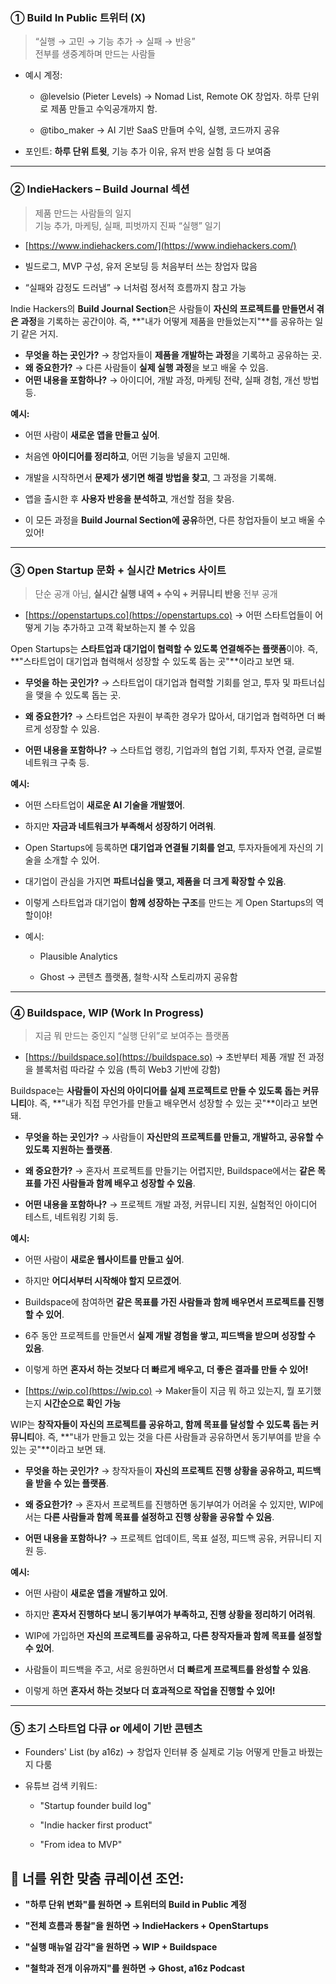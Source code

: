 ### ① **Build In Public 트위터 (X)**

> “실행 → 고민 → 기능 추가 → 실패 → 반응”  
> 전부를 생중계하며 만드는 사람들

- 예시 계정:
    
    - @levelsio (Pieter Levels) → Nomad List, Remote OK 창업자. 하루 단위로 제품 만들고 수익공개까지 함.
        
    - @tibo_maker → AI 기반 SaaS 만들며 수익, 실행, 코드까지 공유
        
- 포인트: **하루 단위 트윗**, 기능 추가 이유, 유저 반응 실험 등 다 보여줌
    

---

### ② **IndieHackers – Build Journal 섹션**

> 제품 만드는 사람들의 일지  
> 기능 추가, 마케팅, 실패, 피벗까지 진짜 “실행” 일기

- [https://www.indiehackers.com/](https://www.indiehackers.com/)
    
- 빌드로그, MVP 구성, 유저 온보딩 등 처음부터 쓰는 창업자 많음
    
- “실패와 감정도 드러냄” → 너처럼 정서적 흐름까지 참고 가능

Indie Hackers의 **Build Journal Section**은 사람들이 **자신의 프로젝트를 만들면서 겪은 과정**을 기록하는 공간이야. 즉, **"내가 어떻게 제품을 만들었는지"**를 공유하는 일기 같은 거지.

- **무엇을 하는 곳인가?** → 창업자들이 **제품을 개발하는 과정**을 기록하고 공유하는 곳.
- **왜 중요한가?** → 다른 사람들이 **실제 실행 과정**을 보고 배울 수 있음.
- **어떤 내용을 포함하나?** → 아이디어, 개발 과정, 마케팅 전략, 실패 경험, 개선 방법 등.
    

**예시:**

- 어떤 사람이 **새로운 앱을 만들고 싶어**.
    
- 처음엔 **아이디어를 정리하고**, 어떤 기능을 넣을지 고민해.
    
- 개발을 시작하면서 **문제가 생기면 해결 방법을 찾고**, 그 과정을 기록해.
    
- 앱을 출시한 후 **사용자 반응을 분석하고**, 개선할 점을 찾음.
    
- 이 모든 과정을 **Build Journal Section에 공유**하면, 다른 창업자들이 보고 배울 수 있어!
    

---

### ③ **Open Startup 문화 + 실시간 Metrics 사이트**

> 단순 공개 아님, **실시간 실행 내역 + 수익 + 커뮤니티 반응** 전부 공개

- [https://openstartups.co](https://openstartups.co) → 어떤 스타트업들이 어떻게 기능 추가하고 고객 확보하는지 볼 수 있음

Open Startups는 **스타트업과 대기업이 협력할 수 있도록 연결해주는 플랫폼**이야. 즉, **"스타트업이 대기업과 협력해서 성장할 수 있도록 돕는 곳"**이라고 보면 돼.

- **무엇을 하는 곳인가?** → 스타트업이 대기업과 협력할 기회를 얻고, 투자 및 파트너십을 맺을 수 있도록 돕는 곳.
    
- **왜 중요한가?** → 스타트업은 자원이 부족한 경우가 많아서, 대기업과 협력하면 더 빠르게 성장할 수 있음.
    
- **어떤 내용을 포함하나?** → 스타트업 랭킹, 기업과의 협업 기회, 투자자 연결, 글로벌 네트워크 구축 등.
    

**예시:**

- 어떤 스타트업이 **새로운 AI 기술을 개발했어**.
    
- 하지만 **자금과 네트워크가 부족해서 성장하기 어려워**.
    
- Open Startups에 등록하면 **대기업과 연결될 기회를 얻고**, 투자자들에게 자신의 기술을 소개할 수 있어.
    
- 대기업이 관심을 가지면 **파트너십을 맺고, 제품을 더 크게 확장할 수 있음**.
    
- 이렇게 스타트업과 대기업이 **함께 성장하는 구조**를 만드는 게 Open Startups의 역할이야!


- 예시:
    
    - Plausible Analytics
        
    - Ghost → 콘텐츠 플랫폼, 철학·시작 스토리까지 공유함
        

---

### ④ **Buildspace, WIP (Work In Progress)**

> 지금 뭐 만드는 중인지 “실행 단위”로 보여주는 플랫폼

- [https://buildspace.so](https://buildspace.so) → 초반부터 제품 개발 전 과정을 블록처럼 따라갈 수 있음 (특히 Web3 기반에 강함)

Buildspace는 **사람들이 자신의 아이디어를 실제 프로젝트로 만들 수 있도록 돕는 커뮤니티**야. 즉, **"내가 직접 무언가를 만들고 배우면서 성장할 수 있는 곳"**이라고 보면 돼.

- **무엇을 하는 곳인가?** → 사람들이 **자신만의 프로젝트를 만들고, 개발하고, 공유할 수 있도록 지원하는 플랫폼**.
    
- **왜 중요한가?** → 혼자서 프로젝트를 만들기는 어렵지만, Buildspace에서는 **같은 목표를 가진 사람들과 함께 배우고 성장할 수 있음**.
    
- **어떤 내용을 포함하나?** → 프로젝트 개발 과정, 커뮤니티 지원, 실험적인 아이디어 테스트, 네트워킹 기회 등.
    

**예시:**

- 어떤 사람이 **새로운 웹사이트를 만들고 싶어**.
    
- 하지만 **어디서부터 시작해야 할지 모르겠어**.
    
- Buildspace에 참여하면 **같은 목표를 가진 사람들과 함께 배우면서 프로젝트를 진행할 수 있어**.
    
- 6주 동안 프로젝트를 만들면서 **실제 개발 경험을 쌓고, 피드백을 받으며 성장할 수 있음**.
    
- 이렇게 하면 **혼자서 하는 것보다 더 빠르게 배우고, 더 좋은 결과를 만들 수 있어!**


- [https://wip.co](https://wip.co) → Maker들이 지금 뭐 하고 있는지, 뭘 포기했는지 **시간순으로 확인 가능**
    

WIP는 **창작자들이 자신의 프로젝트를 공유하고, 함께 목표를 달성할 수 있도록 돕는 커뮤니티**야. 즉, **"내가 만들고 있는 것을 다른 사람들과 공유하면서 동기부여를 받을 수 있는 곳"**이라고 보면 돼.

- **무엇을 하는 곳인가?** → 창작자들이 **자신의 프로젝트 진행 상황을 공유하고, 피드백을 받을 수 있는 플랫폼**.
    
- **왜 중요한가?** → 혼자서 프로젝트를 진행하면 동기부여가 어려울 수 있지만, WIP에서는 **다른 사람들과 함께 목표를 설정하고 진행 상황을 공유할 수 있음**.
    
- **어떤 내용을 포함하나?** → 프로젝트 업데이트, 목표 설정, 피드백 공유, 커뮤니티 지원 등.
    

**예시:**

- 어떤 사람이 **새로운 앱을 개발하고 있어**.
    
- 하지만 **혼자서 진행하다 보니 동기부여가 부족하고, 진행 상황을 정리하기 어려워**.
    
- WIP에 가입하면 **자신의 프로젝트를 공유하고, 다른 창작자들과 함께 목표를 설정할 수 있어**.
    
- 사람들이 피드백을 주고, 서로 응원하면서 **더 빠르게 프로젝트를 완성할 수 있음**.
    
- 이렇게 하면 **혼자서 하는 것보다 더 효과적으로 작업을 진행할 수 있어!**
---

### ⑤ **초기 스타트업 다큐 or 에세이 기반 콘텐츠**

- Founders' List (by a16z) → 창업자 인터뷰 중 실제로 기능 어떻게 만들고 바꿨는지 다룸
    
- 유튜브 검색 키워드:
    
    - "Startup founder build log"
        
    - "Indie hacker first product"
        
    - "From idea to MVP"

## 🎯 너를 위한 맞춤 큐레이션 조언:

- **"하루 단위 변화"를 원하면 → 트위터의 Build in Public 계정**
    
- **"전체 흐름과 통찰"을 원하면 → IndieHackers + OpenStartups**
    
- **"실행 매뉴얼 감각"을 원하면 → WIP + Buildspace**
    
- **"철학과 전개 이유까지"를 원하면 → Ghost, a16z Podcast**